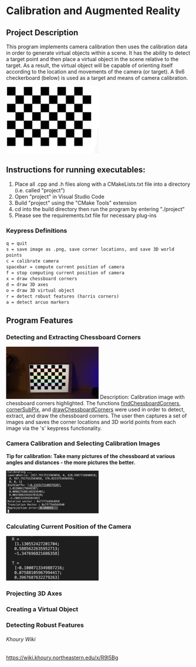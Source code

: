 # Calibration and Augmented Reality

## Project Description
This program implements camera calibration then uses the calibration data in order to generate virtual objects within a scene. It has the ability to detect a target point and then place a virtual object in the scene relative to the target. As a result, the virtual object will be capable of orienting itself according to the location and movements of the camera (or target). A 9x6 checkerboard (below) is used as a target and means of camera calibration. 

<img src="/readme-images/checkerboard.png" width=50%>

## Instructions for running executables:
1. Place all .cpp and .h files along with a CMakeLists.txt file into a directory (i.e. called "project")
2. Open "project" in Visual Studio Code
3. Build "project" using the "CMake Tools" extension
4. cd into the build directory then run the program by entering "./project" 
5. Please see the requirements.txt file for necessary plug-ins

### Keypress Definitions
```
q = quit
s = save image as .png, save corner locations, and save 3D world points
c = calibrate camera
spacebar = compute current position of camera
f = stop computing current position of camera
x = draw chessboard corners
d = draw 3D axes
o = draw 3D virtual object
r = detect robust features (harris corners)
a = detect arcuo markers
```

## Program Features

### Detecting and Extracting Chessboard Corners

<img src="/readme-images/chessboard-corners.png" width=50%>
Description: Calibration image with chessboard corners highlighted. The functions <a href="https://docs.opencv.org/3.4/d9/d0c/group__calib3d.html#ga93efa9b0aa890de240ca32b11253dd4a" target="_blank">findChessboardCorners</a>, <a href="https://docs.opencv.org/4.x/dd/d1a/group__imgproc__feature.html#ga354e0d7c86d0d9da75de9b9701a9a87e" target="_blank">cornerSubPix</a>, and <a href="https://docs.opencv.org/3.4/d9/d0c/group__calib3d.html#ga6a10b0bb120c4907e5eabbcd22319022" target="_blank">drawChessboardCorners</a> were used in order to detect, extract, and draw the chessboard corners. The user then captures a set of images and saves the corner locations and 3D world points from each image via the 's' keypress functionality. 

### Camera Calibration and Selecting Calibration Images

**Tip for calibration: Take many pictures of the chessboard at various angles and distances - the more pictures the better.**

<img src="/readme-images/calibration.png" width=50%>

### Calculating Current Position of the Camera

<img src="/readme-images/camera-position.png" width=50%>

### Projecting 3D Axes

### Creating a Virtual Object

### Detecting Robust Features


###### Khoury Wiki
https://wiki.khoury.northeastern.edu/x/R9l5Bg
